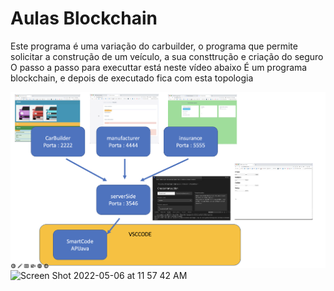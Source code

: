 # Aulas Blockchain 


Este programa é uma variação do carbuilder, o programa que permite solicitar a construção de um veículo, a sua consttrução e criação do seguro
O passo a passo para executtar está neste vídeo abaixo
É um programa blockchain, e depois de executado fica com esta topologia

<img alt="Topologia do programa" src="topologia.png">


<img width="1057" alt="Screen Shot 2022-05-06 at 11 57 42 AM" src="passoapasso.mov">
